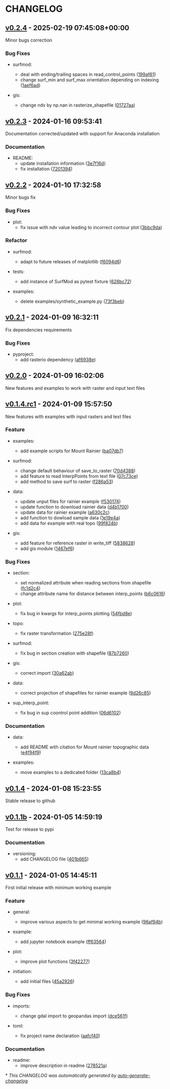 # CHANGELOG

## [v0.2.4](https://github.com/marcperuz/digdem/releases/tag/v0.2.4) - 2025-02-19 07:45:08+00:00

Minor bugs correction

### Bug Fixes

- surfmod:
  - deal with ending/trailing spaces in read_control_points ([199af61](https://github.com/marcperuz/digdem/commit/199af61e1f20f106f99a681b3393b2a7767df59e))
  - change surf_min and surf_max orientation depending on indexing ([1aef6ad](https://github.com/marcperuz/digdem/commit/1aef6ad67b0239e067c1dcd428004568bebf8c36))

- gis:
  - change ndv by np.nan in rasterize_shapefile ([01727aa](https://github.com/marcperuz/digdem/commit/01727aab664f33d371f2a5041f6a95a08df25439))

## [v0.2.3](https://github.com/marcperuz/digdem/releases/tag/v0.2.3) - 2024-01-16 09:53:41

Documentation corrected/updated with support for Anaconda installation

### Documentation

- README:
  - update installation information ([3e7f16d](https://github.com/marcperuz/digdem/commit/3e7f16db2ab9fd1161a6ed4b30eed904110606cb))
  - fix installation ([7201394](https://github.com/marcperuz/digdem/commit/7201394feed9db2371859732581a80282333a5be))

## [v0.2.2](https://github.com/marcperuz/digdem/releases/tag/v0.2.2) - 2024-01-10 17:32:58

Minor bugs fix

### Bug Fixes

- plot:
  - fix issue with ndv value leading to incorrect contour plot ([3bbc9da](https://github.com/marcperuz/digdem/commit/3bbc9dad880ae8171ed5d5e150a76a092ac906c2))

### Refactor

- surfmod:
  - adapt to future releases of matplotlib ([f6094d6](https://github.com/marcperuz/digdem/commit/f6094d6d3444aca1d55a4d56a40ea0024dc7ec12))

- tests:
  - add instance of SurfMod as pytest fixture ([628bc72](https://github.com/marcperuz/digdem/commit/628bc727962a3126af5ea75bf288eee08be1ee03))

- examples:
  - delete examples/synthetic_example.py ([73f3beb](https://github.com/marcperuz/digdem/commit/73f3bebe2d3511d0bd41e7e4b7027d27563333e8))

## [v0.2.1](https://github.com/marcperuz/digdem/releases/tag/v0.2.1) - 2024-01-09 16:32:11

Fix dependencies requirements

### Bug Fixes

- pyproject:
  - add rasterio dependency ([af6938e](https://github.com/marcperuz/digdem/commit/af6938e9dbf9d0a8ce4554b200dbd1ab2dce40cd))

## [v0.2.0](https://github.com/marcperuz/digdem/releases/tag/v0.2.0) - 2024-01-09 16:02:06

New features and examples to work with raster and input text files

## [v0.1.4.rc1](https://github.com/marcperuz/digdem/releases/tag/v0.1.4.rc1) - 2024-01-09 15:57:50

New features with examples with input rasters and text files

### Feature

- examples:
  - add example scripts for Mount Rainier ([ba07db7](https://github.com/marcperuz/digdem/commit/ba07db7fcef5ef6062f64939f64d98e33e54f03b))

- surfmod:
  - change default behaviour of save_to_raster ([70d4388](https://github.com/marcperuz/digdem/commit/70d43884bdb71f6b699dc1e6d0587c2d093ef868))
  - add feature to read InterpPoints from text file ([07c73ce](https://github.com/marcperuz/digdem/commit/07c73ce3c2ee0d88fff028d9d501f2ee279504a3))
  - add method to save surf to raster ([f286a53](https://github.com/marcperuz/digdem/commit/f286a538819fc2468510b3fb7ebfda2258bc7e23))

- data:
  - update unput files for rainier example ([f530174](https://github.com/marcperuz/digdem/commit/f5301744702f98433d5e2d2ea7fdc34c199b2fcc))
  - update function to download rainier data ([d4b1700](https://github.com/marcperuz/digdem/commit/d4b17000ff5ee13bbeb893372421e97a308e9944))
  - update data for rainier example ([a630c2c](https://github.com/marcperuz/digdem/commit/a630c2cbb37f7e7445d1312a25553d798b152fc8))
  - add function to dowload sample data ([1e19e4a](https://github.com/marcperuz/digdem/commit/1e19e4a380f996ca42de92fb9ab8312b52ecd16f))
  - add data for example with real topo ([99f824b](https://github.com/marcperuz/digdem/commit/99f824b4b0f60f097cd0e40fc092c322ef10d331))

- gis:
  - add feature for reference raster in write_tiff ([5838628](https://github.com/marcperuz/digdem/commit/58386286ad0d6cdb90ef3ccdb9f81706e4912e61))
  - add gis module ([1467ef6](https://github.com/marcperuz/digdem/commit/1467ef685695d891c5fbe41746d9542eab0ff8ea))

### Bug Fixes

- section:
  - set normalized attribute when reading sections from shapefile ([fc1d2c4](https://github.com/marcperuz/digdem/commit/fc1d2c4e3a6b662e9be29d7e5b81abd75072ede7))
  - change attribute name for distance between interp_points ([b6c0616](https://github.com/marcperuz/digdem/commit/b6c06163ea7dc6e12539e23066c9bd4cdca1441b))

- plot:
  - fix bug in kwargs for interp_points plotting ([54fbd8e](https://github.com/marcperuz/digdem/commit/54fbd8e9c625c923a01390ef78360014ce604d0b))

- topo:
  - fix raster transformation ([275e28f](https://github.com/marcperuz/digdem/commit/275e28ff97ef5e49721eafb0e8a188e9d63e6c15))

- surfmod:
  - fix bug in section creation with shapefile ([87b7260](https://github.com/marcperuz/digdem/commit/87b7260ae7f589602adca2bde53a8ca6f925e853))

- gis:
  - correct import ([30a62ab](https://github.com/marcperuz/digdem/commit/30a62ab4090dc19b7259990c14536b6479235562))

- data:
  - correct projection of shapefiles for rainier example ([9d26c85](https://github.com/marcperuz/digdem/commit/9d26c854b69a6f7e9904e4fd525e2912b6630b1e))

- sup_interp_point:
  - fix bug in sup coontrol point addition ([06d6102](https://github.com/marcperuz/digdem/commit/06d6102adce8e92393a51d3c38875f216aaec679))

### Documentation

- data:
  - add README with citation for Mount rainier topographic data ([e4f94f9](https://github.com/marcperuz/digdem/commit/e4f94f910344b5fbfe969bbc5d005d648433c6e7))

- examples:
  - move examples to a dedicated folder ([13ca8b4](https://github.com/marcperuz/digdem/commit/13ca8b4e715da3b9bee991b30ab28d02f7632c22))

## [v0.1.4](https://github.com/marcperuz/digdem/releases/tag/v0.1.4) - 2024-01-08 15:23:55

Stable release to github

## [v0.1.1b](https://github.com/marcperuz/digdem/releases/tag/v0.1.1b) - 2024-01-05 14:59:19

Test for release to pypi

### Documentation

- versioning:
  - add CHANGELOG file ([401b665](https://github.com/marcperuz/digdem/commit/401b665c7ac157c430a6bb5b78e8886d257afa19))

## [v0.1.1](https://github.com/marcperuz/digdem/releases/tag/v0.1.1) - 2024-01-05 14:45:11

First initial release with minimum working example

### Feature

- general:
  - improve various aspects to get minimal working example ([96af94b](https://github.com/marcperuz/digdem/commit/96af94b2576bd1eed3c381bf8476934a553f18e9))

- example:
  - add jupyter notebook example ([ff63564](https://github.com/marcperuz/digdem/commit/ff6356426c3fc9553e56bdc83b6dd5610b70621d))

- plot:
  - improve plot functions ([3f42277](https://github.com/marcperuz/digdem/commit/3f42277bd1ff89872dc32baeff73bcf0073af589))

- initiation:
  - add initial files ([45a2926](https://github.com/marcperuz/digdem/commit/45a2926788b13e31e13f7c88bac0a18b6f8f7ec7))

### Bug Fixes

- imports:
  - change gdal import to geopandas import ([dce561f](https://github.com/marcperuz/digdem/commit/dce561f0f362c6a7460c41fbd2a140e90f21c0ed))

- toml:
  - fix project name declaration ([aafcf40](https://github.com/marcperuz/digdem/commit/aafcf408d3a5c8d6fe5c5acdac9eedb6b7ee45b4))

### Documentation

- readme:
  - improve description in readme ([278521a](https://github.com/marcperuz/digdem/commit/278521a0db40d663ddedea9e7ac45dd271cecd70))

\* *This CHANGELOG was automatically generated by [auto-generate-changelog](https://github.com/BobAnkh/auto-generate-changelog)*
